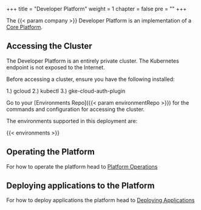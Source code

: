 +++
title = "Developer Platform"
weight = 1
chapter = false
pre = ""
+++

The {{< param company >}} Developer Platform is an implementation of a [Core Platform](/core-platform).

## Accessing the Cluster 


The Developer Platform is an entirely private cluster. The Kubernetes endpoint is not exposed to the Internet. 

Before accessing a cluster, ensure you have the following installed:

1.) gcloud 
2.) kubectl
3.) gke-cloud-auth-plugin

Go to your [Environments Repo]({{< param environmentRepo >}}) for the commands and configuration for accessing the cluster. 

The environments supported in this deployment are:

{{< environments >}}

## Operating the Platform

For how to operate the platform head to [Platform Operations](./platform)

## Deploying applications to the Platform

For how to deploy applications the platform head to [Deploying Applications](./app)

